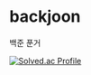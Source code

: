 # backjoon

백준 푼거

[![Solved.ac Profile](http://mazassumnida.wtf/api/generate_badge?boj=cjinyeong123)](https://solved.ac/cjinyeong123)
